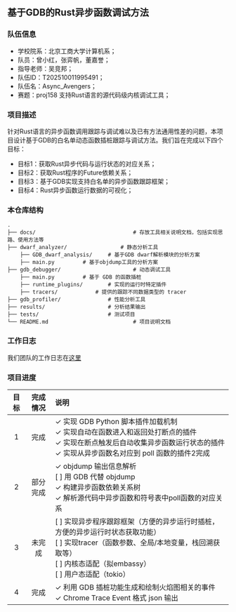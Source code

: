 ## 基于GDB的Rust异步函数调试方法

### 队伍信息

- 学校院系：北京工商大学计算机系；
- 队员：曾小红，张弈帆，董嘉誉；
- 指导老师：吴竞邦；
- 队伍ID：T202510011995491；
- 队伍名：Async_Avengers；
- 赛题：proj158 支持Rust语言的源代码级内核调试工具；

### 项目描述

针对Rust语言的异步函数调用跟踪与调试难以及已有方法通用性差的问题，本项目设计基于GDB的白名单动态函数插桩跟踪与调试方法。我们旨在完成以下四个目标：

- 目标1：获取Rust异步代码与运行状态的对应关系；
- 目标2：获取Rust程序的Future依赖关系；
- 目标3：基于GDB实现支持白名单的异步函数跟踪框架；
- 目标4：Rust异步函数运行数据的可视化；

### 本仓库结构

```
.
├── docs/                               # 存放工具相关说明文档，包括实现思路、使用方法等
├── dwarf_analyzer/	                # 静态分析工具
	├── GDB_dwarf_analysis/		# 基于GDB dwarf解析模块的分析方案
	├── main.py			# 基于objdump工具的分析方案
├── gdb_debugger/                       # 动态调试工具
	├── main.py			# 基于 GDB 的函数插桩
	├── runtime_plugins/		# 实现的运行时特定插件
    ├── tracers/			# 提供的跟踪不同数据类型的 tracer
├── gdb_profiler/   			# 性能分析工具
├── results/        			# 分析结果输出
├── tests/          			# 测试项目  
└── README.md                           # 项目说明文档

```



### 工作日志

我们团队的工作日志在[这里](https://github.com/Irissssaa/code-debug_Asynchronous-trace/discussions)

### 项目进度

| 目标 | 完成情况 | 说明                                                         |
| :--: | :------: | :----------------------------------------------------------- |
|  1   |   完成   | ✓ 实现 GDB Python 脚本插件加载机制<br />✓ 实现自动在函数进入和返回处打断点的插件<br />✓ 实现在断点触发后自动收集异步函数运行状态的插件<br />✓ 实现从异步函数名对应到 poll 函数的插件2完成 |
|  2   | 部分完成 | ✓ objdump 输出信息解析<br />[ ] 用 GDB 代替 objdump<br /> ✓ 构建异步函数依赖关系树<br />✓ 解析源代码中异步函数和符号表中poll函数的对应关系 |
|  3   |  未完成  | [ ] 实现异步程序跟踪框架（方便的异步运行时插桩，方便的异步运行时状态获取功能）<br />[ ] 实现tracer（函数参数、全局/本地变量，栈回溯获取等）<br />[ ] 内核态适配（拟embassy）<br />[ ] 用户态适配（tokio） |
|  4   |   完成   | ✓ 利用 GDB 插桩功能生成和绘制火焰图相关的事件<br />✓ Chrome Trace Event 格式 json 输出 |

